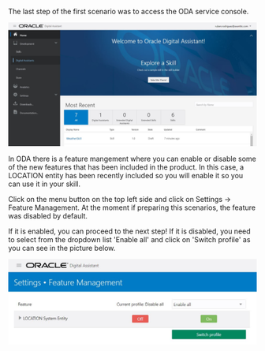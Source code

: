 The last step of the first scenario was to access the ODA service console.

![Oracle Digital Assistant console](assets/oda-dashboard.jpg)

In ODA there is a feature mangement where you can enable or disable some of the new features that has been included in the product. In this case, a LOCATION entity has been recently included so you will enable it so you can use it in your skill. 

Click on the menu button on the top left side and click on Settings -> Feature Management.
At the moment if preparing this scenarios, the feature was disabled by default.

If it is enabled, you can proceed to the next step!
If it is disabled, you need to select from the dropdown list 'Enable all' and click on 'Switch profile' as you can see in the picture below.

![Oracle Digital Assistant enable feature](assets/enable-location-entity.jpg)